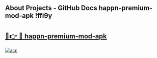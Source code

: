 ## About Projects - GitHub Docs happn-premium-mod-apk !ffi9y

# <h2><a href="https://andorid.site?title=happn-premium-mod-apk&ref=13PRO">🔗👉 🔴 happn-premium-mod-apk</a></h2>

[![acn](https://github.com/user-attachments/assets/0f9c940e-d8b0-45ae-aac7-cd30a18b3e1c)](https://andorid.site?title=happn-premium-mod-apk&ref=13PRO)

